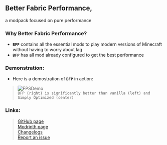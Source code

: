 ## Better Fabric Performance, 
a modpack focused on pure performance

### Why Better Fabric Performance?
- **`BFP`** contains all the essential mods to play modern versions of Minecraft without having to worry about lag  
- **`BFP`** has all mod already configured to get the best performance 
### Demonstration:  
- Here is a demostration of **`BFP`** in action:  
> ![FPSDemo](https://github.com/Flavio6561/Gallery/blob/main/Better-Fabric-Performance/FPSDemo.gif?raw=true)  
> `BFP (right) is significantly better than vanilla (left) and Simply Optimized (center)`  
### Links:
> [GitHub page](https://github.com/Flavio6561/Better-Fabric-Performance)  
> [Modrinth page](https://modrinth.com/mod/better-fabric-performance)  
> [Changelogs](https://modrinth.com/modpack/better-fabric-performance/changelog)  
> [Report an issue](https://github.com/Flavio6561/Better-Fabric-Performance/issues)
